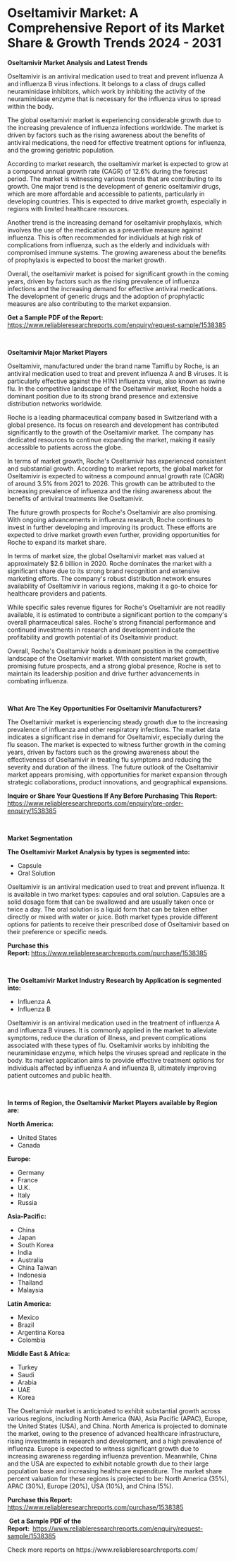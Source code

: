 <p><h1>Oseltamivir Market: A Comprehensive Report of its Market Share & Growth Trends 2024 - 2031</h1></p><p><strong>Oseltamivir Market Analysis and Latest Trends</strong></p>
<p><p>Oseltamivir is an antiviral medication used to treat and prevent influenza A and influenza B virus infections. It belongs to a class of drugs called neuraminidase inhibitors, which work by inhibiting the activity of the neuraminidase enzyme that is necessary for the influenza virus to spread within the body.</p><p>The global oseltamivir market is experiencing considerable growth due to the increasing prevalence of influenza infections worldwide. The market is driven by factors such as the rising awareness about the benefits of antiviral medications, the need for effective treatment options for influenza, and the growing geriatric population.</p><p>According to market research, the oseltamivir market is expected to grow at a compound annual growth rate (CAGR) of 12.6% during the forecast period. The market is witnessing various trends that are contributing to its growth. One major trend is the development of generic oseltamivir drugs, which are more affordable and accessible to patients, particularly in developing countries. This is expected to drive market growth, especially in regions with limited healthcare resources.</p><p>Another trend is the increasing demand for oseltamivir prophylaxis, which involves the use of the medication as a preventive measure against influenza. This is often recommended for individuals at high risk of complications from influenza, such as the elderly and individuals with compromised immune systems. The growing awareness about the benefits of prophylaxis is expected to boost the market growth.</p><p>Overall, the oseltamivir market is poised for significant growth in the coming years, driven by factors such as the rising prevalence of influenza infections and the increasing demand for effective antiviral medications. The development of generic drugs and the adoption of prophylactic measures are also contributing to the market expansion.</p></p>
<p><strong>Get a Sample PDF of the Report:&nbsp;</strong> <a href="https://www.reliableresearchreports.com/enquiry/request-sample/1538385">https://www.reliableresearchreports.com/enquiry/request-sample/1538385</a></p>
<p>&nbsp;</p>
<p><strong>Oseltamivir Major Market Players</strong></p>
<p><p>Oseltamivir, manufactured under the brand name Tamiflu by Roche, is an antiviral medication used to treat and prevent influenza A and B viruses. It is particularly effective against the H1N1 influenza virus, also known as swine flu. In the competitive landscape of the Oseltamivir market, Roche holds a dominant position due to its strong brand presence and extensive distribution networks worldwide. </p><p>Roche is a leading pharmaceutical company based in Switzerland with a global presence. Its focus on research and development has contributed significantly to the growth of the Oseltamivir market. The company has dedicated resources to continue expanding the market, making it easily accessible to patients across the globe.</p><p>In terms of market growth, Roche's Oseltamivir has experienced consistent and substantial growth. According to market reports, the global market for Oseltamivir is expected to witness a compound annual growth rate (CAGR) of around 3.5% from 2021 to 2026. This growth can be attributed to the increasing prevalence of influenza and the rising awareness about the benefits of antiviral treatments like Oseltamivir. </p><p>The future growth prospects for Roche's Oseltamivir are also promising. With ongoing advancements in influenza research, Roche continues to invest in further developing and improving its product. These efforts are expected to drive market growth even further, providing opportunities for Roche to expand its market share.</p><p>In terms of market size, the global Oseltamivir market was valued at approximately $2.6 billion in 2020. Roche dominates the market with a significant share due to its strong brand recognition and extensive marketing efforts. The company's robust distribution network ensures availability of Oseltamivir in various regions, making it a go-to choice for healthcare providers and patients.</p><p>While specific sales revenue figures for Roche's Oseltamivir are not readily available, it is estimated to contribute a significant portion to the company's overall pharmaceutical sales. Roche's strong financial performance and continued investments in research and development indicate the profitability and growth potential of its Oseltamivir product.</p><p>Overall, Roche's Oseltamivir holds a dominant position in the competitive landscape of the Oseltamivir market. With consistent market growth, promising future prospects, and a strong global presence, Roche is set to maintain its leadership position and drive further advancements in combating influenza.</p></p>
<p>&nbsp;</p>
<p><strong>What Are The Key Opportunities For Oseltamivir Manufacturers?</strong></p>
<p><p>The Oseltamivir market is experiencing steady growth due to the increasing prevalence of influenza and other respiratory infections. The market data indicates a significant rise in demand for Oseltamivir, especially during the flu season. The market is expected to witness further growth in the coming years, driven by factors such as the growing awareness about the effectiveness of Oseltamivir in treating flu symptoms and reducing the severity and duration of the illness. The future outlook of the Oseltamivir market appears promising, with opportunities for market expansion through strategic collaborations, product innovations, and geographical expansions.</p></p>
<p><strong>Inquire or Share Your Questions If Any Before Purchasing This Report:</strong> <a href="https://www.reliableresearchreports.com/enquiry/pre-order-enquiry/1538385">https://www.reliableresearchreports.com/enquiry/pre-order-enquiry/1538385</a></p>
<p>&nbsp;</p>
<p><strong>Market Segmentation</strong></p>
<p><strong>The Oseltamivir Market Analysis by types is segmented into:</strong></p>
<p><ul><li>Capsule</li><li>Oral Solution</li></ul></p>
<p><p>Oseltamivir is an antiviral medication used to treat and prevent influenza. It is available in two market types: capsules and oral solution. Capsules are a solid dosage form that can be swallowed and are usually taken once or twice a day. The oral solution is a liquid form that can be taken either directly or mixed with water or juice. Both market types provide different options for patients to receive their prescribed dose of Oseltamivir based on their preference or specific needs.</p></p>
<p><strong>Purchase this Report:&nbsp;</strong><a href="https://www.reliableresearchreports.com/purchase/1538385">https://www.reliableresearchreports.com/purchase/1538385</a></p>
<p>&nbsp;</p>
<p><strong>The Oseltamivir Market Industry Research by Application is segmented into:</strong></p>
<p><ul><li>Influenza A</li><li>Influenza B</li></ul></p>
<p><p>Oseltamivir is an antiviral medication used in the treatment of influenza A and influenza B viruses. It is commonly applied in the market to alleviate symptoms, reduce the duration of illness, and prevent complications associated with these types of flu. Oseltamivir works by inhibiting the neuraminidase enzyme, which helps the viruses spread and replicate in the body. Its market application aims to provide effective treatment options for individuals affected by influenza A and influenza B, ultimately improving patient outcomes and public health.</p></p>
<p>&nbsp;</p>
<p><strong>In terms of Region, the Oseltamivir Market Players available by Region are:</strong></p>
<p>
    <p> <strong> North America: </strong>
        <ul>
            <li>United States</li>
            <li>Canada</li>
        </ul>
        </p> 
    <p> <strong> Europe: </strong>
        <ul>
            <li>Germany</li>
            <li>France</li>
            <li>U.K.</li>
            <li>Italy</li>
            <li>Russia</li>
        </ul>
        </p> 
    <p> <strong> Asia-Pacific: </strong>
        <ul>
            <li>China</li>
            <li>Japan</li>
            <li>South Korea</li>
            <li>India</li>
            <li>Australia</li>
            <li>China Taiwan</li>
            <li>Indonesia</li>
            <li>Thailand</li>
            <li>Malaysia</li>
        </ul>
        </p> 
    <p> <strong> Latin America: </strong>
        <ul>
            <li>Mexico</li>
            <li>Brazil</li>
            <li>Argentina Korea</li>
            <li>Colombia</li>
        </ul>
        </p> 
    <p> <strong> Middle East & Africa: </strong>
        <ul>
            <li>Turkey</li>
            <li>Saudi</li>
            <li>Arabia</li>
            <li>UAE</li>
            <li>Korea</li>
        </ul>
    </p>
    </p>
<p><p>The Oseltamivir market is anticipated to exhibit substantial growth across various regions, including North America (NA), Asia Pacific (APAC), Europe, the United States (USA), and China. North America is projected to dominate the market, owing to the presence of advanced healthcare infrastructure, rising investments in research and development, and a high prevalence of influenza. Europe is expected to witness significant growth due to increasing awareness regarding influenza prevention. Meanwhile, China and the USA are expected to exhibit notable growth due to their large population base and increasing healthcare expenditure. The market share percent valuation for these regions is projected to be: North America (35%), APAC (30%), Europe (20%), USA (10%), and China (5%).</p></p>
<p><strong>Purchase this Report: </strong><a href="https://www.reliableresearchreports.com/purchase/1538385">https://www.reliableresearchreports.com/purchase/1538385</a></p>
<p>&nbsp;<strong>Get a Sample PDF of the Report:&nbsp;&nbsp;</strong><a href="https://www.reliableresearchreports.com/enquiry/request-sample/1538385">https://www.reliableresearchreports.com/enquiry/request-sample/1538385</a></p>
<p><strong></strong></p>
<p>Check more reports on https://www.reliableresearchreports.com/</p>